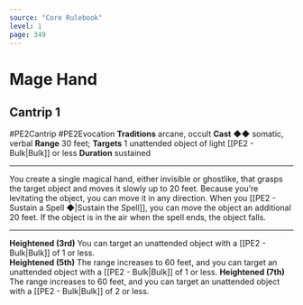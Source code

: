 ```yaml
---
source: "Core Rulebook"
level: 1
page: 349
---
```


# Mage Hand
## Cantrip 1
#PE2Cantrip #PE2Evocation 
**Traditions** arcane, occult
**Cast** ◆◆ somatic, verbal
**Range** 30 feet; **Targets** 1 unattended object of light [[PE2 - Bulk|Bulk]] or less
**Duration** sustained

-----
You create a single magical hand, either invisible or ghostlike, that grasps the target object and moves it slowly up to 20 feet. Because you’re levitating the object, you can move it in any direction. When you [[PE2 - Sustain a Spell ◆|Sustain the Spell]], you can move the object an additional 20 feet. If the object is in the air when the spell ends, the object falls.  

---
**Heightened (3rd)** You can target an unattended object with a [[PE2 - Bulk|Bulk]] of 1 or less.  
**Heightened (5th)** The range increases to 60 feet, and you can target an unattended object with a [[PE2 - Bulk|Bulk]] of 1 or less. 
**Heightened (7th)** The range increases to 60 feet, and you can target an unattended object with a [[PE2 - Bulk|Bulk]] of 2 or less.